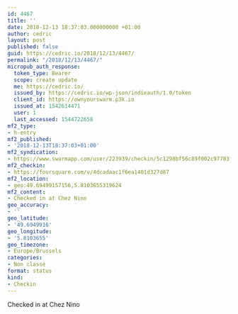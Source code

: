 ```yaml
---
id: 4467
title: ''
date: 2018-12-13 18:37:03.000000000 +01:00
author: cedric
layout: post
published: false
guid: https://cedric.io/2018/12/13/4467/
permalink: "/2018/12/13/4467/"
micropub_auth_response:
  token_type: Bearer
  scope: create update
  me: https://cedric.io/
  issued_by: https://cedric.io/wp-json/indieauth/1.0/token
  client_id: https://ownyourswarm.p3k.io
  issued_at: 1542614471
  user: 1
  last_accessed: 1544722658
mf2_type:
- h-entry
mf2_published:
- '2018-12-13T18:37:03+01:00'
mf2_syndication:
- https://www.swarmapp.com/user/223939/checkin/5c1298bf56c89f002c97783f
mf2_checkin:
- https://foursquare.com/v/4dcadaac1f6ea1401d327d87
mf2_location:
- geo:49.69499157156,5.8103655319624
mf2_content:
- Checked in at Chez Nino
geo_accuracy:
- ''
geo_latitude:
- '49.6949916'
geo_longitude:
- '5.8103655'
geo_timezone:
- Europe/Brussels
categories:
- Non classé
format: status
kind:
- Checkin
---
```

Checked in at Chez Nino
